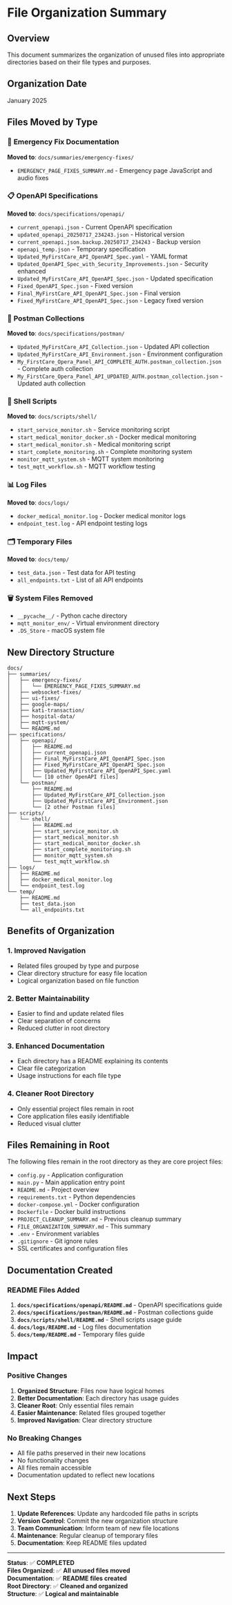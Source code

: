 # File Organization Summary

## Overview
This document summarizes the organization of unused files into appropriate directories based on their file types and purposes.

## Organization Date
January 2025

## Files Moved by Type

### 📄 **Emergency Fix Documentation**
**Moved to**: `docs/summaries/emergency-fixes/`
- `EMERGENCY_PAGE_FIXES_SUMMARY.md` - Emergency page JavaScript and audio fixes

### 📋 **OpenAPI Specifications**
**Moved to**: `docs/specifications/openapi/`
- `current_openapi.json` - Current OpenAPI specification
- `updated_openapi_20250717_234243.json` - Historical version
- `current_openapi.json.backup.20250717_234243` - Backup version
- `openapi_temp.json` - Temporary specification
- `Updated_MyFirstCare_API_OpenAPI_Spec.yaml` - YAML format
- `Updated_OpenAPI_Spec_with_Security_Improvements.json` - Security enhanced
- `Updated_MyFirstCare_API_OpenAPI_Spec.json` - Updated specification
- `Fixed_OpenAPI_Spec.json` - Fixed version
- `Final_MyFirstCare_API_OpenAPI_Spec.json` - Final version
- `Fixed_MyFirstCare_API_OpenAPI_Spec.json` - Legacy fixed version

### 📮 **Postman Collections**
**Moved to**: `docs/specifications/postman/`
- `Updated_MyFirstCare_API_Collection.json` - Updated API collection
- `Updated_MyFirstCare_API_Environment.json` - Environment configuration
- `My_FirstCare_Opera_Panel_API_COMPLETE_AUTH.postman_collection.json` - Complete auth collection
- `My_FirstCare_Opera_Panel_API_UPDATED_AUTH.postman_collection.json` - Updated auth collection

### 🐚 **Shell Scripts**
**Moved to**: `docs/scripts/shell/`
- `start_service_monitor.sh` - Service monitoring script
- `start_medical_monitor_docker.sh` - Docker medical monitoring
- `start_medical_monitor.sh` - Medical monitoring script
- `start_complete_monitoring.sh` - Complete monitoring system
- `monitor_mqtt_system.sh` - MQTT system monitoring
- `test_mqtt_workflow.sh` - MQTT workflow testing

### 📊 **Log Files**
**Moved to**: `docs/logs/`
- `docker_medical_monitor.log` - Docker medical monitor logs
- `endpoint_test.log` - API endpoint testing logs

### 🗂️ **Temporary Files**
**Moved to**: `docs/temp/`
- `test_data.json` - Test data for API testing
- `all_endpoints.txt` - List of all API endpoints

### 🗑️ **System Files Removed**
- `__pycache__/` - Python cache directory
- `mqtt_monitor_env/` - Virtual environment directory
- `.DS_Store` - macOS system file

## New Directory Structure

```
docs/
├── summaries/
│   ├── emergency-fixes/
│   │   └── EMERGENCY_PAGE_FIXES_SUMMARY.md
│   ├── websocket-fixes/
│   ├── ui-fixes/
│   ├── google-maps/
│   ├── kati-transaction/
│   ├── hospital-data/
│   ├── mqtt-system/
│   └── README.md
├── specifications/
│   ├── openapi/
│   │   ├── README.md
│   │   ├── current_openapi.json
│   │   ├── Final_MyFirstCare_API_OpenAPI_Spec.json
│   │   ├── Fixed_MyFirstCare_API_OpenAPI_Spec.json
│   │   ├── Updated_MyFirstCare_API_OpenAPI_Spec.yaml
│   │   └── [10 other OpenAPI files]
│   └── postman/
│       ├── README.md
│       ├── Updated_MyFirstCare_API_Collection.json
│       ├── Updated_MyFirstCare_API_Environment.json
│       └── [2 other Postman files]
├── scripts/
│   └── shell/
│       ├── README.md
│       ├── start_service_monitor.sh
│       ├── start_medical_monitor.sh
│       ├── start_medical_monitor_docker.sh
│       ├── start_complete_monitoring.sh
│       ├── monitor_mqtt_system.sh
│       └── test_mqtt_workflow.sh
├── logs/
│   ├── README.md
│   ├── docker_medical_monitor.log
│   └── endpoint_test.log
└── temp/
    ├── README.md
    ├── test_data.json
    └── all_endpoints.txt
```

## Benefits of Organization

### 1. **Improved Navigation**
- Related files grouped by type and purpose
- Clear directory structure for easy file location
- Logical organization based on file function

### 2. **Better Maintainability**
- Easier to find and update related files
- Clear separation of concerns
- Reduced clutter in root directory

### 3. **Enhanced Documentation**
- Each directory has a README explaining its contents
- Clear file categorization
- Usage instructions for each file type

### 4. **Cleaner Root Directory**
- Only essential project files remain in root
- Core application files easily identifiable
- Reduced visual clutter

## Files Remaining in Root

The following files remain in the root directory as they are core project files:
- `config.py` - Application configuration
- `main.py` - Main application entry point
- `README.md` - Project overview
- `requirements.txt` - Python dependencies
- `docker-compose.yml` - Docker configuration
- `Dockerfile` - Docker build instructions
- `PROJECT_CLEANUP_SUMMARY.md` - Previous cleanup summary
- `FILE_ORGANIZATION_SUMMARY.md` - This summary
- `.env` - Environment variables
- `.gitignore` - Git ignore rules
- SSL certificates and configuration files

## Documentation Created

### README Files Added
1. **`docs/specifications/openapi/README.md`** - OpenAPI specifications guide
2. **`docs/specifications/postman/README.md`** - Postman collections guide
3. **`docs/scripts/shell/README.md`** - Shell scripts usage guide
4. **`docs/logs/README.md`** - Log files documentation
5. **`docs/temp/README.md`** - Temporary files guide

## Impact

### Positive Changes
1. **Organized Structure**: Files now have logical homes
2. **Better Documentation**: Each directory has usage guides
3. **Cleaner Root**: Only essential files remain
4. **Easier Maintenance**: Related files grouped together
5. **Improved Navigation**: Clear directory structure

### No Breaking Changes
- All file paths preserved in their new locations
- No functionality changes
- All files remain accessible
- Documentation updated to reflect new locations

## Next Steps

1. **Update References**: Update any hardcoded file paths in scripts
2. **Version Control**: Commit the new organization structure
3. **Team Communication**: Inform team of new file locations
4. **Maintenance**: Regular cleanup of temporary files
5. **Documentation**: Keep README files updated

---

**Status**: ✅ **COMPLETED**  
**Files Organized**: ✅ **All unused files moved**  
**Documentation**: ✅ **README files created**  
**Root Directory**: ✅ **Cleaned and organized**  
**Structure**: ✅ **Logical and maintainable** 